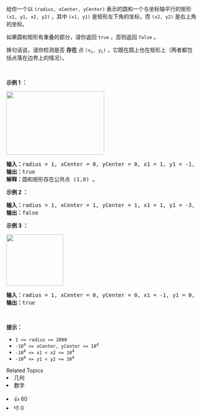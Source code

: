 <p>给你一个以 <code>(radius, xCenter, yCenter)</code> 表示的圆和一个与坐标轴平行的矩形 <code>(x1, y1, x2, y2)</code> ，其中 <code>(x1, y1)</code> 是矩形左下角的坐标，而 <code>(x2, y2)</code> 是右上角的坐标。</p>

<p>如果圆和矩形有重叠的部分，请你返回 <code>true</code> ，否则返回 <code>false</code>&nbsp;。</p>

<p>换句话说，请你检测是否 <strong>存在</strong> 点 <code>(x<sub>i</sub>, y<sub>i</sub>)</code> ，它既在圆上也在矩形上（两者都包括点落在边界上的情况）。</p>

<p>&nbsp;</p>

<p><strong class="example">示例 1 ：</strong></p> 
<img alt="" src="https://assets.leetcode.com/uploads/2020/02/20/sample_4_1728.png" style="width: 258px; height: 167px;" /> 
<pre>
<strong>输入：</strong>radius = 1, xCenter = 0, yCenter = 0, x1 = 1, y1 = -1, x2 = 3, y2 = 1
<strong>输出：</strong>true
<strong>解释：</strong>圆和矩形存在公共点 (1,0) 。
</pre>

<p><strong class="example">示例 2 ：</strong></p>

<pre>
<strong>输入：</strong>radius = 1, xCenter = 1, yCenter = 1, x1 = 1, y1 = -3, x2 = 2, y2 = -1
<strong>输出：</strong>false
</pre>

<p><strong class="example">示例 3 ：</strong></p> 
<img alt="" src="https://assets.leetcode.com/uploads/2020/02/20/sample_2_1728.png" style="width: 150px; height: 135px;" /> 
<pre>
<strong>输入：</strong>radius = 1, xCenter = 0, yCenter = 0, x1 = -1, y1 = 0, x2 = 0, y2 = 1
<strong>输出：</strong>true
</pre>

<p>&nbsp;</p>

<p><strong>提示：</strong></p>

<ul> 
 <li><code>1 &lt;= radius &lt;= 2000</code></li> 
 <li><code>-10<sup>4</sup> &lt;= xCenter, yCenter &lt;= 10<sup>4</sup></code></li> 
 <li><code>-10<sup>4</sup> &lt;= x1 &lt; x2 &lt;= 10<sup>4</sup></code></li> 
 <li><code>-10<sup>4</sup> &lt;= y1 &lt; y2 &lt;= 10<sup>4</sup></code></li> 
</ul>

<div><div>Related Topics</div><div><li>几何</li><li>数学</li></div></div><br><div><li>👍 60</li><li>👎 0</li></div>